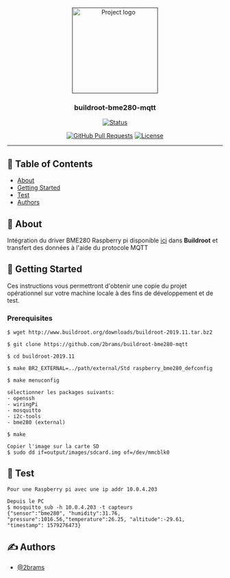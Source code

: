 <p align="center">
  <a href="" rel="noopener">
 <img width=200px height=200px src="https://i.imgur.com/6wj0hh6.jpg" alt="Project logo"></a>
</p>

<h3 align="center">buildroot-bme280-mqtt</h3>

<div align="center">

[![Status](https://img.shields.io/badge/status-active-success.svg)]()
<!-- [![GitHub Issues](https://img.shields.io/github/issues/kylelobo/The-Documentation-Compendium.svg)](https://github.com/kylelobo/The-Documentation-Compendium/issues) -->
[![GitHub Pull Requests](https://img.shields.io/github/issues-pr/kylelobo/The-Documentation-Compendium.svg)](https://github.com/kylelobo/The-Documentation-Compendium/pulls)
[![License](https://img.shields.io/badge/license-MIT-blue.svg)](/LICENSE)

</div>

---


## 📝 Table of Contents

- [About](#about)
- [Getting Started](#getting_started)
- [Test](#test)
- [Authors](#authors)

## 🧐 About <a name = "about"></a>

Intégration du driver BME280 Raspberry pi disponible [ici](https://github.com/andreiva/raspberry-pi-bme280) dans **Buildroot** et transfert des données à l'aide du protocole MQTT

## 🏁 Getting Started <a name = "getting_started"></a>

Ces instructions vous permettront d'obtenir une copie du projet opérationnel sur votre machine locale à des fins de développement et de test.

### Prerequisites

```
$ wget http://www.buildroot.org/downloads/buildroot-2019.11.tar.bz2

$ git clone https://github.com/2brams/buildroot-bme280-mqtt

$ cd buildroot-2019.11

$ make BR2_EXTERNAL=../path/external/Std raspberry_bme280_defconfig

$ make menuconfig

sélectionner les packages suivants:
- openssh
- wiringPi
- mosquitto
- i2c-tools
- bme280 (external)

$ make	

Copier l'image sur la carte SD	
$ sudo dd if=output/images/sdcard.img of=/dev/mmcblk0
```


## 🔧 Test  <a name = "test"></a>

```
Pour une Raspberry pi avec une ip addr 10.0.4.203

Depuis le PC
$ mosquitto_sub -h 10.0.4.203 -t capteurs
{"sensor":"bme280", "humidity":31.76, "pressure":1016.56,"temperature":26.25, "altitude":-29.61, "timestamp": 1579276473}
```

## ✍️ Authors <a name = "authors"></a>

- [@2brams](https://github.com/2brams)

